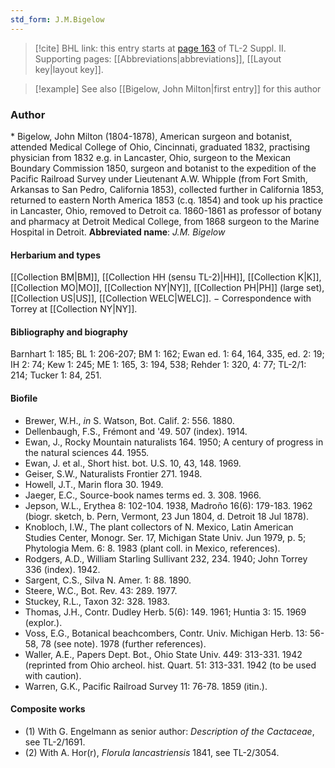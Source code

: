 ```yaml
---
std_form: J.M.Bigelow
---
```


> [!cite] BHL link: this entry starts at [page 163](https://www.biodiversitylibrary.org/page/33265360) of TL-2 Suppl. II.
> Supporting pages: [[Abbreviations|abbreviations]], [[Layout key|layout key]].

> [!example] See also [[Bigelow, John Milton|first entry]] for this author

### Author

\* Bigelow, John Milton (1804-1878), American surgeon and botanist, attended Medical College of Ohio, Cincinnati, graduated 1832, practising physician from 1832 e.g. in Lancaster, Ohio, surgeon to the Mexican Boundary Commission 1850, surgeon and botanist to the expedition of the Pacific Railroad Survey under Lieutenant A.W. Whipple (from Fort Smith, Arkansas to San Pedro, California 1853), collected further in California 1853, returned to eastern North America 1853 (c.q. 1854) and took up his practice in Lancaster, Ohio, removed to Detroit ca. 1860-1861 as professor of botany and pharmacy at Detroit Medical College, from 1868 surgeon to the Marine Hospital in Detroit. 
**Abbreviated name**: *J.M. Bigelow*

#### Herbarium and types

[[Collection BM|BM]], [[Collection HH (sensu TL-2)|HH]], [[Collection K|K]], [[Collection MO|MO]], [[Collection NY|NY]], [[Collection PH|PH]] (large set), [[Collection US|US]], [[Collection WELC|WELC]]. − Correspondence with Torrey at [[Collection NY|NY]].

#### Bibliography and biography

Barnhart 1: 185; BL 1: 206-207; BM 1: 162; Ewan ed. 1: 64, 164, 335, ed. 2: 19; IH 2: 74; Kew 1: 245; ME 1: 165, 3: 194, 538; Rehder 1: 320, 4: 77; TL-2/1: 214; Tucker 1: 84, 251.

#### Biofile

- Brewer, W.H., *in* S. Watson, Bot. Calif. 2: 556. 1880.
- Dellenbaugh, F.S., Frémont and '49. 507 (index). 1914.
- Ewan, J., Rocky Mountain naturalists 164. 1950; A century of progress in the natural sciences 44. 1955.
- Ewan, J. et al., Short hist. bot. U.S. 10, 43, 148. 1969.
- Geiser, S.W., Naturalists Frontier 271. 1948.
- Howell, J.T., Marin flora 30. 1949.
- Jaeger, E.C., Source-book names terms ed. 3. 308. 1966.
- Jepson, W.L., Erythea 8: 102-104. 1938, Madroño 16(6): 179-183. 1962 (biogr. sketch, b. Pern, Vermont, 23 Jun 1804, d. Detroit 18 Jul 1878).
- Knobloch, I.W., The plant collectors of N. Mexico, Latin American Studies Center, Monogr. Ser. 17, Michigan State Univ. Jun 1979, p. 5; Phytologia Mem. 6: 8. 1983 (plant coll. in Mexico, references).
- Rodgers, A.D., William Starling Sullivant 232, 234. 1940; John Torrey 336 (index). 1942.
- Sargent, C.S., Silva N. Amer. 1: 88. 1890.
- Steere, W.C., Bot. Rev. 43: 289. 1977.
- Stuckey, R.L., Taxon 32: 328. 1983.
- Thomas, J.H., Contr. Dudley Herb. 5(6): 149. 1961; Huntia 3: 15. 1969 (explor.).
- Voss, E.G., Botanical beachcombers, Contr. Univ. Michigan Herb. 13: 56-58, 78 (see note). 1978 (further references).
- Waller, A.E., Papers Dept. Bot., Ohio State Univ. 449: 313-331. 1942 (reprinted from Ohio archeol. hist. Quart. 51: 313-331. 1942 (to be used with caution).
- Warren, G.K., Pacific Railroad Survey 11: 76-78. 1859 (itin.).

#### Composite works

- (1) With G. Engelmann as senior author: *Description of the Cactaceae*, see TL-2/1691.
- (2) With A. Hor(r), *Florula lancastriensis* 1841, see TL-2/3054.


